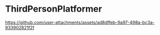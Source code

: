 # ThirdPersonPlatformer

https://github.com/user-attachments/assets/ad8dffeb-9a97-498a-bc3a-933902821f2f

